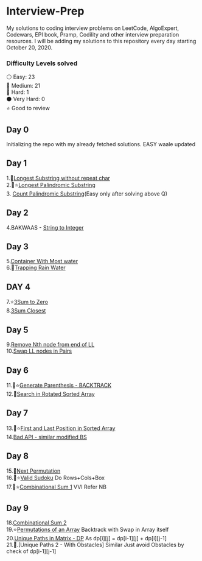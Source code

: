 # Interview-Prep
My solutions to coding interview problems on LeetCode, AlgoExpert, Codewars, EPI book, Pramp, Codility and other interview preparation resources. I will be adding my solutions to this repository every day starting October 20, 2020.

### Difficulty Levels solved

⚪ Easy: 23 <br />
🔵 Medium: 21 <br />
🔴 Hard: 1 <br />
⚫ Very Hard: 0 <br />
⭐ Good to review <br />

## Day 0
Initializing the repo with my already fetched solutions.
EASY waale updated

## Day 1
1.🔵[Longest Substring without repeat char](https://github.com/iam-aniket/Interview-Prep/blob/main/Strings-Hard/Longest%20Substring%20without%20repeat%20char.cpp) <br />
2.🔴⭐[Longest Palindromic Substring](https://github.com/iam-aniket/Interview-Prep/blob/main/DP/Longest%20Palindromic%20Substring.cpp)<br />
3.  [Count Palindromic Substring](https://github.com/iam-aniket/Interview-Prep/blob/main/DP/Count%20Palindromic%20Substrings.cpp)(Easy only after solving above Q)<br/>

## Day 2
4.BAKWAAS - [String to Integer](https://github.com/iam-aniket/Interview-Prep/blob/main/String%20to%20Integer.cpp)<br/>

## Day 3
5.[Container With Most water](https://github.com/iam-aniket/Interview-Prep/blob/main/DP/Container%20With%20Most%20Water.cpp)<br/>
6.🔵[Trapping Rain Water](https://github.com/iam-aniket/Interview-Prep/blob/main/DP/Longest%20Palindromic%20Substring.cpp)<br/>

## DAY 4
7.⭐[3Sum to Zero](https://github.com/iam-aniket/Interview-Prep/blob/main/Hashing%20-%202%20PTR/3Sum.cpp)<br/>
8.[3Sum Closest](https://github.com/iam-aniket/Interview-Prep/blob/main/Hashing%20-%202%20PTR/3Sum%20Closest.cpp)<br/>

## Day 5
9.[Remove Nth node from end of LL](https://github.com/iam-aniket/Interview-Prep/blob/main/Linked%20List/Remove%20Nth%20Node%20from%20end.cpp)<br/>
10.[Swap LL nodes in Pairs](https://github.com/iam-aniket/Interview-Prep/blob/main/Linked%20List/Swap%20Nodes%20in%20Pairs.cpp)<br/>

## Day 6
11.🔴⭐[Generate Parenthesis - BACKTRACK](https://github.com/iam-aniket/Interview-Prep/blob/main/Backtrack/Generate%20Parenthesis.cpp)<br/>
12.🔵[Search in Rotated Sorted Array](https://github.com/iam-aniket/Interview-Prep/blob/main/Arrays/Search%20in%20Rotated%20Sorted%20Array.cpp)<br/>

## Day 7
13.🔵⭐[First and Last Position in Sorted Array](https://github.com/iam-aniket/Interview-Prep/blob/main/Binary%20Search/First%20and%20Last%20position%20in%20Sorted%20Array.cpp)<br/>
14.[Bad API - similar modified BS](https://github.com/iam-aniket/Interview-Prep/blob/main/Binary%20Search/Bad%20API.cpp)<br/>

## Day 8
15.🔵[Next Permutation](https://github.com/iam-aniket/Interview-Prep/blob/main/Strings-Hard/Next%20Permutation.cpp)<br/>
16.🔵⭐[Valid Sudoku](https://github.com/iam-aniket/Interview-Prep/blob/main/Backtrack/Valid%20Sudoku.cpp) Do Rows+Cols+Box <br/>
17.🔴⭐[Combinational Sum 1](https://github.com/iam-aniket/Interview-Prep/blob/main/Backtrack/Combinational%20Sum%201.cpp) VVI Refer NB<br/>

## Day 9
18.[Combinational Sum 2](https://github.com/iam-aniket/Interview-Prep/blob/main/Backtrack/Combinational%20Sum%202.cpp)<br/>
19.⭐[Permutations of an Array](https://github.com/iam-aniket/Interview-Prep/blob/main/Backtrack/Permutations.cpp) Backtrack with Swap in Array itself<br/>
20.[Unique Paths in Matrix - DP](https://github.com/iam-aniket/Interview-Prep/blob/main/DP/Unique%20Paths-1.cpp) As dp[i][j] = dp[i-1][j] + dp[i][j-1]<br/>
21.🔴.[Unique Paths 2 - With Obstacles] Similar Just avoid Obstacles by check of dp[i-1][j-1]<br/>


